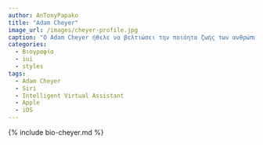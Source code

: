 ```yaml
---
author: AnTonyPapako
title: "Adam Cheyer"
image_url: /images/cheyer-profile.jpg
caption: "Ο Adam Cheyer ήθελε να βελτιώσει την ποιόητα ζωής των ανθρώπων μέσα από την διάδραση τους με τον υπολογιστή ή με το κινητό."
categories:
  - Βιογραφία 
  - iui
  - styles
tags:
  - Adam Cheyer
  - Siri
  - Intelligent Virtual Assistant
  - Apple
  - iOS
---
```


{% include bio-cheyer.md %}
